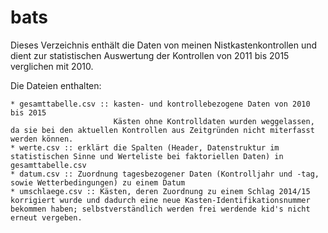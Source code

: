 # bats
Dieses Verzeichnis enthält die Daten von meinen Nistkastenkontrollen und dient zur statistischen Auswertung der Kontrollen von 2011 bis 2015 verglichen mit 2010.

Die Dateien enthalten:

	* gesamttabelle.csv :: kasten- und kontrollebezogene Daten von 2010 bis 2015
	                       Kästen ohne Kontrolldaten wurden weggelassen, da sie bei den aktuellen Kontrollen aus Zeitgründen nicht miterfasst werden können.
	* werte.csv :: erklärt die Spalten (Header, Datenstruktur im statistischen Sinne und Werteliste bei faktoriellen Daten) in gesamttabelle.csv
	* datum.csv :: Zuordnung tagesbezogener Daten (Kontrolljahr und -tag, sowie Wetterbedingungen) zu einem Datum
	* umschlaege.csv :: Kästen, deren Zuordnung zu einem Schlag 2014/15 korrigiert wurde und dadurch eine neue Kasten-Identifikationsnummer bekommen haben; selbstverständlich werden frei werdende kid's nicht erneut vergeben.
